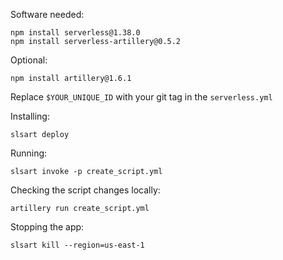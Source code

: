 Software needed:
```
npm install serverless@1.38.0
npm install serverless-artillery@0.5.2
```
Optional:
```
npm install artillery@1.6.1
```

Replace `$YOUR_UNIQUE_ID` with your git tag in the `serverless.yml`


Installing:
```
slsart deploy
```

Running:
```
slsart invoke -p create_script.yml
```
Checking the script changes locally:
```
artillery run create_script.yml
```

Stopping the app:
```
slsart kill --region=us-east-1
```
